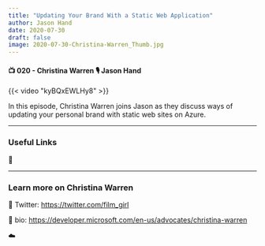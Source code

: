 ```yaml
---
title: "Updating Your Brand With a Static Web Application"
author: Jason Hand
date: 2020-07-30
draft: false
image: 2020-07-30-Christina-Warren_Thumb.jpg
---
```


#### 📺 020 - Christina Warren 🎙️ Jason Hand

<!--more-->

{{< video "kyBQxEWLHy8" >}}

In this episode, Christina Warren joins Jason as they discuss ways of updating your personal brand with static web sites on Azure.

---

### Useful Links

🔗 


---

### Learn more on Christina Warren

🔗 Twitter: https://twitter.com/film_girl

🔗 bio: https://developer.microsoft.com/en-us/advocates/christina-warren

☁️
